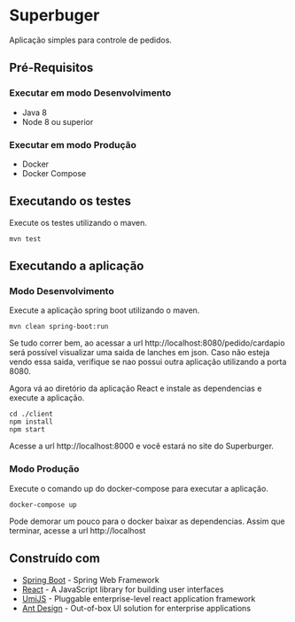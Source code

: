 # Superbuger

Aplicação simples para controle de pedidos.

## Pré-Requisitos

### Executar em modo Desenvolvimento
- Java 8
- Node 8 ou superior

### Executar em modo Produção
- Docker
- Docker Compose

## Executando os testes 
Execute os testes utilizando o maven.
```
mvn test
```

## Executando a aplicação

### Modo Desenvolvimento
Execute a aplicação spring boot utilizando o maven.
```
mvn clean spring-boot:run
```
Se tudo correr bem, ao acessar a url http://localhost:8080/pedido/cardapio
será possível visualizar uma saida de lanches em json.
Caso não esteja vendo essa saida, verifique se nao possui outra aplicação utilizando a porta 8080.

Agora vá ao diretório da aplicação React e instale as dependencias e execute a aplicação.
```
cd ./client
npm install
npm start
```
Acesse a url http://localhost:8000 e você estará no site do Superburger.

### Modo Produção
Execute o comando up do docker-compose para executar a aplicação.
```
docker-compose up
```
Pode demorar um pouco para o docker baixar as dependencias.
Assim que terminar, acesse a url  http://localhost

## Construído com

* [Spring Boot](https://spring.io/projects/spring-boot) - Spring Web Framework
* [React](https://reactjs.org/) - A JavaScript library for building user interfaces
* [UmiJS](https://umijs.org/) - Pluggable enterprise-level react application framework
* [Ant Design](https://ant.design/) - Out-of-box UI solution for enterprise applications